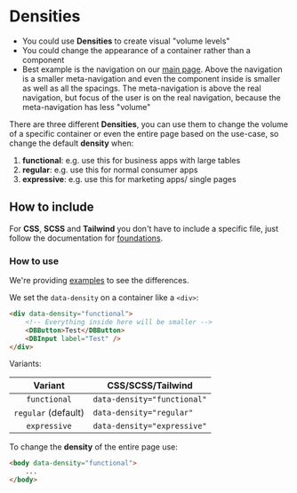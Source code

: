 # Densities

- You could use **Densities** to create visual "volume levels"
- You could change the appearance of a container rather than a component
- Best example is the navigation on our [main page](https://db-ui.github.io/mono/review/main/). Above the navigation is a smaller meta-navigation and even the component inside is smaller as well as all the spacings. The meta-navigation is above the real navigation, but focus of the user is on the real navigation, because the meta-navigation has less "volume"

There are three different **Densities**, you can use them to change the volume of a specific container or even the entire page based on the use-case, so change the default **density** when:

1. **functional**: e.g. use this for business apps with large tables
2. **regular**: e.g. use this for normal consumer apps
3. **expressive**: e.g. use this for marketing apps/ single pages

## How to include

For **CSS**, **SCSS** and **Tailwind** you don't have to include a specific file, just follow the documentation for [foundations](../../foundations/readme).

### How to use

We're providing [examples](./examples) to see the differences.

We set the `data-density` on a container like a `<div>`:

```html
<div data-density="functional">
	<!-- Everything inside here will be smaller -->
	<DBButton>Test</DBButton>
	<DBInput label="Test" />
</div>
```

Variants:

|       Variant       | CSS/SCSS/Tailwind           |
| :-----------------: | --------------------------- |
|    `functional`     | `data-density="functional"` |
| `regular` (default) | `data-density="regular"`    |
|    `expressive`     | `data-density="expressive"` |

To change the **density** of the entire page use:

```html
<body data-density="functional">
	...
</body>
```
